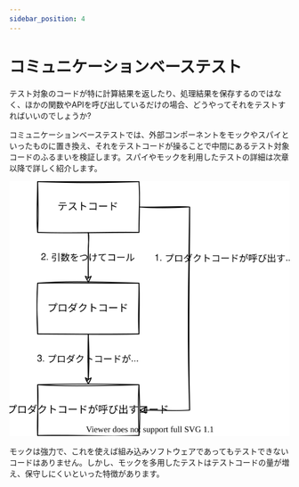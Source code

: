 ```yaml
---
sidebar_position: 4
---
```


# コミュニケーションベーステスト

テスト対象のコードが特に計算結果を返したり、処理結果を保存するのではなく、ほかの関数やAPIを呼び出しているだけの場合、どうやってそれをテストすればいいのでしょうか?

コミュニケーションベーステストでは、外部コンポーネントをモックやスパイといったものに置き換え、それをテストコードが操ることで中間にあるテスト対象コードのふるまいを検証します。スパイやモックを利用したテストの詳細は次章以降で詳しく紹介します。

![コミュニケーションベーステスト](./img/communication-based.svg)

モックは強力で、これを使えば組み込みソフトウェアであってもテストできないコードはありません。しかし、モックを多用したテストはテストコードの量が増え、保守しにくいといった特徴があります。
